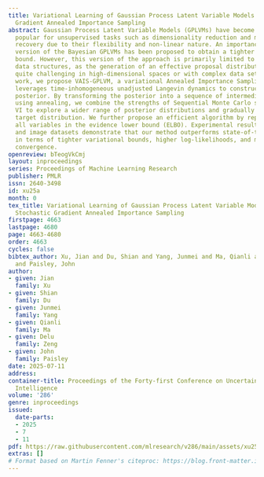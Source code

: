 ```yaml
---
title: Variational Learning of Gaussian Process Latent Variable Models through Stochastic
  Gradient Annealed Importance Sampling
abstract: Gaussian Process Latent Variable Models (GPLVMs) have become increasingly
  popular for unsupervised tasks such as dimensionality reduction and missing data
  recovery due to their flexibility and non-linear nature. An importance-weighted
  version of the Bayesian GPLVMs has been proposed to obtain a tighter variational
  bound. However, this version of the approach is primarily limited to analyzing simple
  data structures, as the generation of an effective proposal distribution can become
  quite challenging in high-dimensional spaces or with complex data sets. In this
  work, we propose VAIS-GPLVM, a variational Annealed Importance Sampling method that
  leverages time-inhomogeneous unadjusted Langevin dynamics to construct the variational
  posterior. By transforming the posterior into a sequence of intermediate distributions
  using annealing, we combine the strengths of Sequential Monte Carlo samplers and
  VI to explore a wider range of posterior distributions and gradually approach the
  target distribution. We further propose an efficient algorithm by reparameterizing
  all variables in the evidence lower bound (ELBO). Experimental results on both toy
  and image datasets demonstrate that our method outperforms state-of-the-art methods
  in terms of tighter variational bounds, higher log-likelihoods, and more robust
  convergence.
openreview: bTeogVkCmj
layout: inproceedings
series: Proceedings of Machine Learning Research
publisher: PMLR
issn: 2640-3498
id: xu25a
month: 0
tex_title: Variational Learning of Gaussian Process Latent Variable Models through
  Stochastic Gradient Annealed Importance Sampling
firstpage: 4663
lastpage: 4680
page: 4663-4680
order: 4663
cycles: false
bibtex_author: Xu, Jian and Du, Shian and Yang, Junmei and Ma, Qianli and Zeng, Delu
  and Paisley, John
author:
- given: Jian
  family: Xu
- given: Shian
  family: Du
- given: Junmei
  family: Yang
- given: Qianli
  family: Ma
- given: Delu
  family: Zeng
- given: John
  family: Paisley
date: 2025-07-11
address:
container-title: Proceedings of the Forty-first Conference on Uncertainty in Artificial
  Intelligence
volume: '286'
genre: inproceedings
issued:
  date-parts:
  - 2025
  - 7
  - 11
pdf: https://raw.githubusercontent.com/mlresearch/v286/main/assets/xu25a/xu25a.pdf
extras: []
# Format based on Martin Fenner's citeproc: https://blog.front-matter.io/posts/citeproc-yaml-for-bibliographies/
---
```

